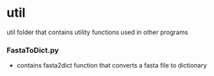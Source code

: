 # util
util folder that contains utility functions used in other programs

### FastaToDict.py
- contains fasta2dict function that converts a fasta file to dictionary
